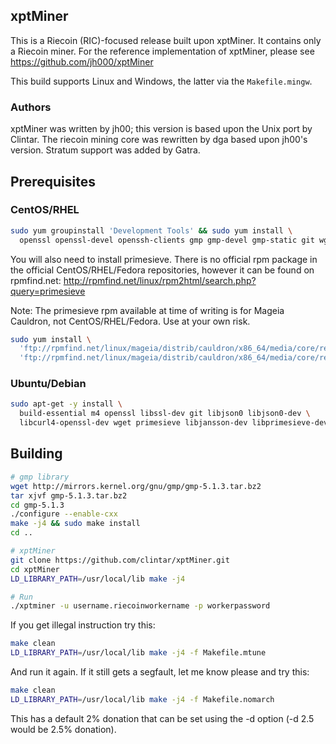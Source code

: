 ## xptMiner
This is a Riecoin (RIC)-focused release built upon xptMiner. It contains only a
Riecoin miner. For the reference implementation of xptMiner, please see
https://github.com/jh000/xptMiner

This build supports Linux and Windows, the latter via the `Makefile.mingw`.

### Authors
xptMiner was written by jh00; this version is based upon the Unix port by
Clintar. The riecoin mining core was rewritten by dga based upon jh00's
version. Stratum support was added by Gatra.

## Prerequisites
### CentOS/RHEL
```sh
sudo yum groupinstall 'Development Tools' && sudo yum install \
  openssl openssl-devel openssh-clients gmp gmp-devel gmp-static git wget
```

You will also need to install primesieve. There is no official rpm package in
the official CentOS/RHEL/Fedora repositories, however it can be found on
rpmfind.net: http://rpmfind.net/linux/rpm2html/search.php?query=primesieve

Note: The primesieve rpm available at time of writing is for Mageia Cauldron,
not CentOS/RHEL/Fedora. Use at your own risk.

```sh
sudo yum install \
  'ftp://rpmfind.net/linux/mageia/distrib/cauldron/x86_64/media/core/release/primesieve-5.6.0-1.mga6.x86_64.rpm' \
  'ftp://rpmfind.net/linux/mageia/distrib/cauldron/x86_64/media/core/release/lib64primesieve6-5.6.0-1.mga6.x86_64.rpm'
```

### Ubuntu/Debian
```sh
sudo apt-get -y install \
  build-essential m4 openssl libssl-dev git libjson0 libjson0-dev \
  libcurl4-openssl-dev wget primesieve libjansson-dev libprimesieve-dev
```

## Building

```sh
# gmp library
wget http://mirrors.kernel.org/gnu/gmp/gmp-5.1.3.tar.bz2
tar xjvf gmp-5.1.3.tar.bz2
cd gmp-5.1.3
./configure --enable-cxx
make -j4 && sudo make install
cd ..

# xptMiner
git clone https://github.com/clintar/xptMiner.git
cd xptMiner
LD_LIBRARY_PATH=/usr/local/lib make -j4

# Run
./xptminer -u username.riecoinworkername -p workerpassword
```

If you get illegal instruction try this:

```sh
make clean
LD_LIBRARY_PATH=/usr/local/lib make -j4 -f Makefile.mtune
```

And run it again. If it still gets a segfault, let me know please and try this:

```sh
make clean
LD_LIBRARY_PATH=/usr/local/lib make -j4 -f Makefile.nomarch
```

This has a default 2% donation that can be set using the -d option (-d 2.5
would be 2.5% donation).

